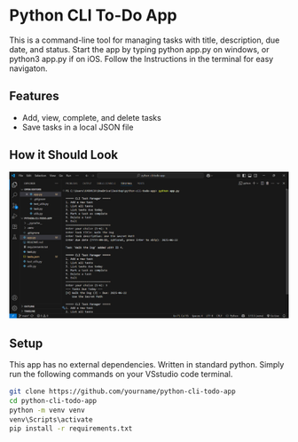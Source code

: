 # Python CLI To-Do App

This is a command-line tool for managing tasks with title, description, due date, and status.
Start the app by typing python app.py on windows, or python3 app.py if on iOS.
Follow the Instructions in the terminal for easy navigaton.

## Features
- Add, view, complete, and delete tasks
- Save tasks in a local JSON file

## How it Should Look
![alt text](<Assets/Screenshot 2025-06-22 220924.png>)

## Setup
This app has no external dependencies. Written in standard python. Simply run the following commands on your VSstudio code terminal.
```bash
git clone https://github.com/yourname/python-cli-todo-app
cd python-cli-todo-app
python -m venv venv
venv\Scripts\activate
pip install -r requirements.txt

